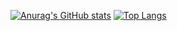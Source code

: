 [![Anurag's GitHub stats](https://github-readme-stats.vercel.app/api?username=jiangsuwx)](https://github.com/anuraghazra/github-readme-stats)
[![Top Langs](https://github-readme-stats.vercel.app/api/top-langs/?username=jiangsuwx&layout=compact)](https://github.com/anuraghazra/github-readme-stats)

